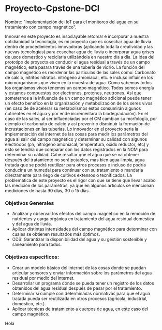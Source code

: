 # Proyecto-Cpstone-DCI
Nombre: "Implementación del IoT para el monitoreo del agua en su tratamiento con campo magnético".

Innovar en este proyecto es insoslayable retomar e incorporar a nuestra cotidianidad la tecnología, es mi proyecto que es cosechar agua de lluvia dentro de procedimientos innovadoras (aplicando toda la creatividad y las nuevas tecnologías) para cosechar agua de lluvia o incorporar agua grises de usos domestico y reciclarla utilizándola en nuestro día a día.
La idea del prototipo de proyecto es conducir el agua residual a través de un campo magnético, esta pasara  través de una tubería de vidrio. La función del campo magnético es reordenar las partículas de las sales  como: Carbonato de calcio, nitritos nitratos. nitrógeno amoniacal, etc. e incluso influir en los microorganismos que viven en la muestra de agua.
Como sabemos todos los organismos vivos tenemos un campo magnético. Todos somos energía y estamos compuestos por electrones, protones, neutrones. Así que someternos a la influencia de un campo magnético adicional puede tener un efecto benéfico en la organización y metabolización de los seres vivos (en caso de de acelerar su metabolismos estos consumirán algunos nutrientes en el agua y por ende incrementara la biodegradación).
En el caso de las sales, al ser influenciadas por el CM cambian su morfología, por ejemplo el carbonato de calcio y así prevenir o disminuir la formación de incrustaciones en las tuberías.
Lo innovador en el proyecto seria la implementación del internet de las cosas para medir los parámetros del agua al salir del campo magnético y determinar su calidad con algunos electrodos (ph, nitrógeno amoniacal, temperatura, oxido reductor, etc) y esto se tendría que comparar con los datos registrados en la NOM para determinar su calidad.
Cabe resaltar que el agua que se va obtener después del tratamiento no será potables, mas bien agua limpia, agua tratada que se podrá reutilizar para otros procesos e incluso de podría conducir a un humedal para continuar con su tratamiento o mandarla directamente para riego de cultivos extensos o tecnificados.
La problemática de este proyecto es el rigor con que se tiene que llevar acabo las medición de los parámetros, ya que en algunos artículos se mencionan mediciones de hasta 90 días, 30 o 15 días.

### Objetivos Generales

- Analizar y observar los efectos del campo magnético en la remoción de nutrientes y carga orgánica en tratamiento del agua residual domestica y del agua de lluvia.
- Aplicar distintas intensidades del campo magnético para determinar con cuales se obtienen resultados más óptimos.
- ODS: Garantizar la disponibilidad del agua y su gestión sostenible y saneamiento para todos.

### Objetivos especificos:

- Crear un modelo básico del internet de las cosas donde se puedan articular sensores y enviar información sobre los parámetros del agua residual por medio del internet.
- Desarrollar un programa donde se pueda tener un registro de los datos obtenidos del agua residual después de pasar por el tratamiento.
- Determinar si cumple con determinadas normativas para que el  agua tratada pueda ser reutilizada en otros procesos (agrícola, industrial, domestico, etc.).
- Aplicar técnicas de tratamiento a cuerpos de agua, en este caso del campo magnético.

Hola
